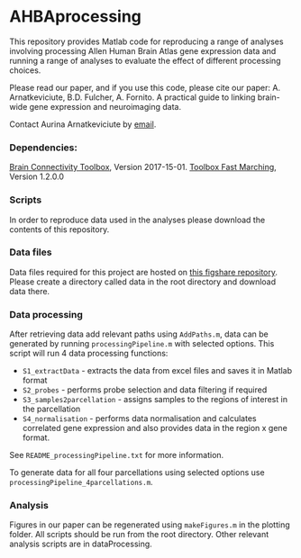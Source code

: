 # AHBAprocessing

This repository provides Matlab code for reproducing a range of analyses involving processing Allen Human Brain Atlas gene expression data and running a range of analyses to evaluate the effect of different processing choices.

Please read our paper, and if you use this code, please cite our paper:
A. Arnatkeviciute, B.D. Fulcher, A. Fornito. A practical guide to linking brain-wide gene expression and neuroimaging data.

Contact Aurina Arnatkeviciute by [email](mailto:aurina.arnatkeviciute@monash.edu).

### Dependencies:
[Brain Connectivity Toolbox](https://sites.google.com/site/bctnet/), Version 2017-15-01.
[Toolbox Fast Marching](https://au.mathworks.com/matlabcentral/fileexchange/6110-toolbox-fast-marching), Version 1.2.0.0

### Scripts
In order to reproduce data used in the analyses please download the contents of this repository.

### Data files
Data files required for this project are hosted on [this figshare repository](https://figshare.com/s/441295fe494375aa0c13).
Please create a directory called data in the root directory and download data there.

### Data processing
After retrieving data add relevant paths using `AddPaths.m`, data can be generated by running `processingPipeline.m` with selected options.
This script will run 4 data processing functions:
* `S1_extractData` - extracts the data from excel files and saves it in Matlab format
* `S2_probes` - performs probe selection and data filtering if required
* `S3_samples2parcellation` - assigns samples to the regions of interest in the parcellation
* `S4_normalisation` - performs data normalisation and calculates correlated gene expression and also provides data in the region x gene format.

See `README_processingPipeline.txt` for more information.

To generate data for all four parcellations using selected options use `processingPipeline_4parcellations.m`.

### Analysis
Figures in our paper can be regenerated using `makeFigures.m` in the plotting folder. All scripts should be run from the root directory. Other relevant analysis scripts are in dataProcessing.
